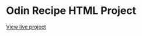 # Odin Recipe HTML Project

<a href="https://nickmateja101.github.io/odin-recipe/">View live project</a>
